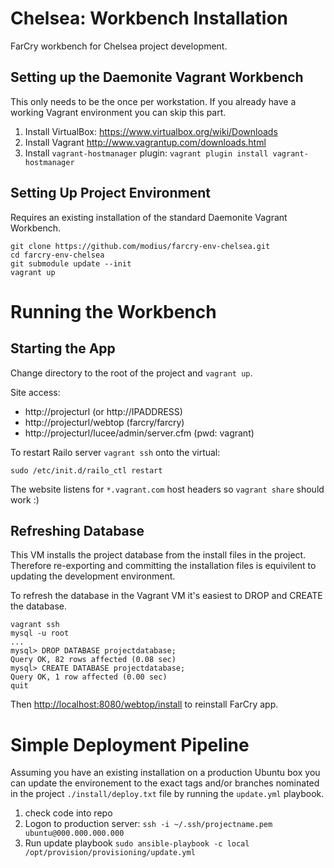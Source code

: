 # Chelsea: Workbench Installation

FarCry workbench for Chelsea project development.

## Setting up the Daemonite Vagrant Workbench

This only needs to be the once per workstation. If you already have a working Vagrant environment you can skip this part.

1.  Install VirtualBox: https://www.virtualbox.org/wiki/Downloads
2.  Install Vagrant http://www.vagrantup.com/downloads.html
3.  Install `vagrant-hostmanager` plugin:
    `vagrant plugin install vagrant-hostmanager`


## Setting Up Project Environment

Requires an existing installation of the standard Daemonite Vagrant Workbench.

    git clone https://github.com/modius/farcry-env-chelsea.git
    cd farcry-env-chelsea
    git submodule update --init
    vagrant up



# Running the Workbench

## Starting the App 

Change directory to the root of the project and `vagrant up`.  

Site access:

- http://projecturl (or http://IPADDRESS)
- http://projecturl/webtop (farcry/farcry)
- http://projecturl/lucee/admin/server.cfm (pwd: vagrant)

To restart Railo server `vagrant ssh` onto the virtual:

```
sudo /etc/init.d/railo_ctl restart
```

The website listens for `*.vagrant.com` host headers so `vagrant share` should work :)

## Refreshing Database

This VM installs the project database from the install files in the project.
Therefore re-exporting and committing the installation files is equivilent to
updating the development environment.

To refresh the database in the Vagrant VM it's easiest to DROP and CREATE the database.

```
vagrant ssh
mysql -u root
...
mysql> DROP DATABASE projectdatabase;
Query OK, 82 rows affected (0.08 sec)
mysql> CREATE DATABASE projectdatabase;
Query OK, 1 row affected (0.00 sec)
quit
```

Then <http://localhost:8080/webtop/install> to reinstall FarCry app.


# Simple Deployment Pipeline

Assuming you have an existing installation on a production Ubuntu box you can update the environement to the exact tags and/or branches nominated in the project `./install/deploy.txt` file by running the `update.yml` playbook.

1.  check code into repo
2.  Logon to production server:
    `ssh -i ~/.ssh/projectname.pem ubuntu@000.000.000.000`
3.  Run update playbook
    `sudo ansible-playbook -c local /opt/provision/provisioning/update.yml`


